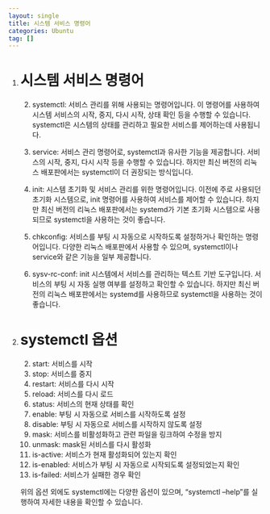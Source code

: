 ```yaml
---
layout: single
title: 시스템 서비스 명령어
categories: Ubuntu
tag: []
---
```


1. # 시스템 서비스 명령어
   2. systemctl: 서비스 관리를 위해 사용되는 명령어입니다. 이 명령어를 사용하여 시스템 서비스의 시작, 중지, 다시 시작, 상태 확인 등을 수행할 수 있습니다. systemctl은 시스템의 상태를 관리하고 필요한 서비스를 제어하는데 사용됩니다.   
   
   2. service: 서비스 관리 명령어로, systemctl과 유사한 기능을 제공합니다. 서비스의 시작, 중지, 다시 시작 등을 수행할 수 있습니다. 하지만 최신 버전의 리눅스 배포판에서는 systemctl이 더 권장되는 방식입니다.   

   2. init: 시스템 초기화 및 서비스 관리를 위한 명령어입니다. 이전에 주로 사용되던 초기화 시스템으로, init 명령어를 사용하여 서비스를 제어할 수 있습니다. 하지만 최신 버전의 리눅스 배포판에서는 systemd가 기본 초기화 시스템으로 사용되므로 systemctl을 사용하는 것이 좋습니다.   

   2. chkconfig: 서비스를 부팅 시 자동으로 시작하도록 설정하거나 확인하는 명령어입니다. 다양한 리눅스 배포판에서 사용할 수 있으며, systemctl이나 service와 같은 기능을 일부 제공합니다.   

   2. sysv-rc-conf: init 시스템에서 서비스를 관리하는 텍스트 기반 도구입니다. 서비스의 부팅 시 자동 실행 여부를 설정하고 확인할 수 있습니다. 하지만 최신 버전의 리눅스 배포판에서는 systemd를 사용하므로 systemctl을 사용하는 것이 좋습니다.   

1. # systemctl 옵션
   2. start: 서비스를 시작   
   2. stop: 서비스를 중지   
   2. restart: 서비스를 다시 시작   
   2. reload: 서비스를 다시 로드   
   2. status: 서비스의 현재 상태를 확인   
   2. enable: 부팅 시 자동으로 서비스를 시작하도록 설정   
   2. disable: 부팅 시 자동으로 서비스를 시작하지 않도록 설정   
   2. mask: 서비스를 비활성화하고 관련 파일을 링크하여 수정을 방지   
   2. unmask: mask된 서비스를 다시 활성화   
   2. is-active: 서비스가 현재 활성화되어 있는지 확인   
   2. is-enabled: 서비스가 부팅 시 자동으로 시작되도록 설정되었는지 확인   
   2. is-failed: 서비스가 실패한 경우 확인   

   위의 옵션 외에도 systemctl에는 다양한 옵션이 있으며, “systemctl –help”를 실행하여 자세한 내용을 확인할 수 있습니다.